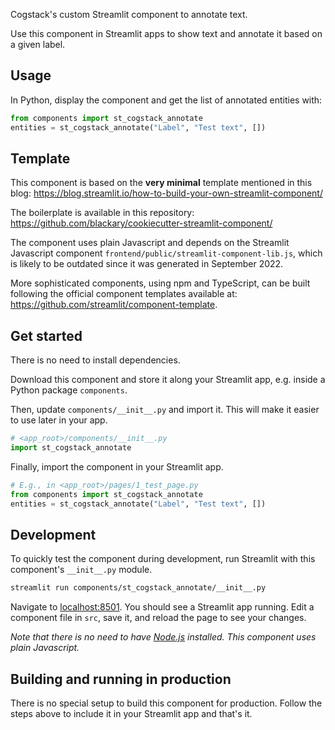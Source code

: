 Cogstack's custom Streamlit component to annotate text.

Use this component in Streamlit apps to show text and annotate it based on a
given label.


## Usage

In Python, display the component and get the list of annotated entities with:
```python
from components import st_cogstack_annotate
entities = st_cogstack_annotate("Label", "Test text", [])
```


## Template

This component is based on the **very minimal** template mentioned in this blog:
https://blog.streamlit.io/how-to-build-your-own-streamlit-component/

The boilerplate is available in this repository:
https://github.com/blackary/cookiecutter-streamlit-component/

The component uses plain Javascript and depends on the Streamlit Javascript
component `frontend/public/streamlit-component-lib.js`, which is likely to be
outdated since it was generated in September 2022.

More sophisticated components, using npm and TypeScript, can be built following
the official component templates available at:
https://github.com/streamlit/component-template.


## Get started

There is no need to install dependencies.

Download this component and store it along your Streamlit app, e.g. inside a
Python package `components`.

Then, update `components/__init__.py` and import it. This will make it easier to
use later in your app.

```python
# <app_root>/components/__init__.py
import st_cogstack_annotate
```

Finally, import the component in your Streamlit app.

```python
# E.g., in <app_root>/pages/1_test_page.py
from components import st_cogstack_annotate
entities = st_cogstack_annotate("Label", "Test text", [])
```

## Development

To quickly test the component during development, run Streamlit with this
component's `__init__.py` module.

```bash
streamlit run components/st_cogstack_annotate/__init__.py
```

Navigate to [localhost:8501](http://localhost:8501). You should see a Streamlit
app running. Edit a component file in `src`, save it, and reload the page to see
your changes.

*Note that there is no need to have [Node.js](https://nodejs.org) installed.
This component uses plain Javascript.*


## Building and running in production

There is no special setup to build this component for production. Follow the
steps above to include it in your Streamlit app and that's it.
